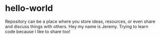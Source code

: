 # hello-world
Repository can be a place where you store ideas, resources, or even share and discuss things with others.
Hey my name is Jeremy. Trying to learn code because I like to share too!
